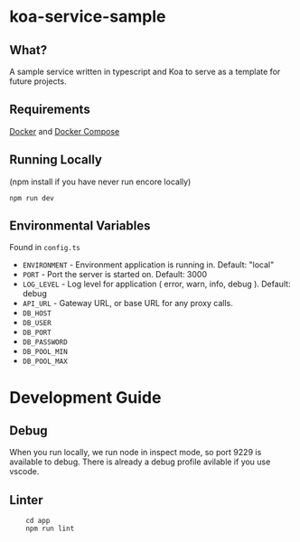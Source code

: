# koa-service-sample

## What?

A sample service written in typescript and Koa to serve as a template for future projects.


## Requirements
[Docker](https://docs.docker.com/engine/installation/) and [Docker Compose](https://docs.docker.com/compose/install/)


## Running Locally

(npm install if you have never run encore locally)

`npm run dev`


## Environmental Variables
Found in `config.ts`

* `ENVIRONMENT` - Environment application is running in. Default: "local"
* `PORT` - Port the server is started on. Default: 3000
* `LOG_LEVEL` - Log level for application ( error, warn, info, debug ). Default: debug
* `API_URL` - Gateway URL, or base URL for any proxy calls.
* `DB_HOST`
* `DB_USER`
* `DB_PORT`
* `DB_PASSWORD`
* `DB_POOL_MIN`
* `DB_POOL_MAX`


# Development Guide

## Debug
When you run locally, we run node in inspect mode, so port 9229 is available to debug. There is already a debug profile avilable if you use vscode.

## Linter
```
    cd app
    npm run lint
```
